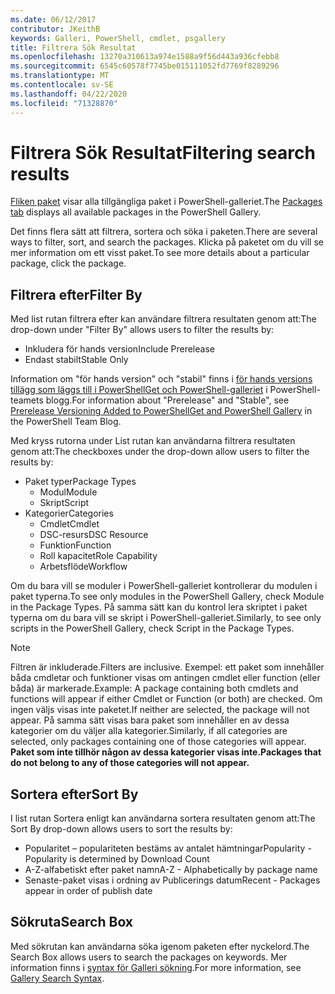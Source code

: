 ```yaml
---
ms.date: 06/12/2017
contributor: JKeithB
keywords: Galleri, PowerShell, cmdlet, psgallery
title: Filtrera Sök Resultat
ms.openlocfilehash: 13270a310613a974e1588a9f56d443a936cfebb8
ms.sourcegitcommit: 6545c60578f7745be015111052fd7769f8289296
ms.translationtype: MT
ms.contentlocale: sv-SE
ms.lasthandoff: 04/22/2020
ms.locfileid: "71328870"
---
```

# <a name="filtering-search-results"></a><span data-ttu-id="7600a-103">Filtrera Sök Resultat</span><span class="sxs-lookup"><span data-stu-id="7600a-103">Filtering search results</span></span>

<span data-ttu-id="7600a-104">[Fliken paket](https://www.powershellgallery.com/packages) visar alla tillgängliga paket i PowerShell-galleriet.</span><span class="sxs-lookup"><span data-stu-id="7600a-104">The [Packages tab](https://www.powershellgallery.com/packages) displays all available packages in the PowerShell Gallery.</span></span>

<span data-ttu-id="7600a-105">Det finns flera sätt att filtrera, sortera och söka i paketen.</span><span class="sxs-lookup"><span data-stu-id="7600a-105">There are several ways to filter, sort, and search the packages.</span></span>
<span data-ttu-id="7600a-106">Klicka på paketet om du vill se mer information om ett visst paket.</span><span class="sxs-lookup"><span data-stu-id="7600a-106">To see more details about a particular package, click the package.</span></span>

## <a name="filter-by"></a><span data-ttu-id="7600a-107">Filtrera efter</span><span class="sxs-lookup"><span data-stu-id="7600a-107">Filter By</span></span>

<span data-ttu-id="7600a-108">Med list rutan filtrera efter kan användare filtrera resultaten genom att:</span><span class="sxs-lookup"><span data-stu-id="7600a-108">The drop-down under "Filter By" allows users to filter the results by:</span></span>
- <span data-ttu-id="7600a-109">Inkludera för hands version</span><span class="sxs-lookup"><span data-stu-id="7600a-109">Include Prerelease</span></span>
- <span data-ttu-id="7600a-110">Endast stabilt</span><span class="sxs-lookup"><span data-stu-id="7600a-110">Stable Only</span></span>

<span data-ttu-id="7600a-111">Information om "för hands version" och "stabil" finns i [för hands versions tillägg som läggs till i PowerShellGet och PowerShell-galleriet](https://blogs.msdn.microsoft.com/powershell/2017/12/05/prerelease-versioning-added-to-powershellget-and-powershell-gallery/) i PowerShell-teamets blogg.</span><span class="sxs-lookup"><span data-stu-id="7600a-111">For information about "Prerelease" and "Stable", see [Prerelease Versioning Added to PowerShellGet and PowerShell Gallery](https://blogs.msdn.microsoft.com/powershell/2017/12/05/prerelease-versioning-added-to-powershellget-and-powershell-gallery/) in the PowerShell Team Blog.</span></span>

<span data-ttu-id="7600a-112">Med kryss rutorna under List rutan kan användarna filtrera resultaten genom att:</span><span class="sxs-lookup"><span data-stu-id="7600a-112">The checkboxes under the drop-down allow users to filter the results by:</span></span>
- <span data-ttu-id="7600a-113">Paket typer</span><span class="sxs-lookup"><span data-stu-id="7600a-113">Package Types</span></span>
  - <span data-ttu-id="7600a-114">Modul</span><span class="sxs-lookup"><span data-stu-id="7600a-114">Module</span></span>
  - <span data-ttu-id="7600a-115">Skript</span><span class="sxs-lookup"><span data-stu-id="7600a-115">Script</span></span>
- <span data-ttu-id="7600a-116">Kategorier</span><span class="sxs-lookup"><span data-stu-id="7600a-116">Categories</span></span>
  - <span data-ttu-id="7600a-117">Cmdlet</span><span class="sxs-lookup"><span data-stu-id="7600a-117">Cmdlet</span></span>
  - <span data-ttu-id="7600a-118">DSC-resurs</span><span class="sxs-lookup"><span data-stu-id="7600a-118">DSC Resource</span></span>
  - <span data-ttu-id="7600a-119">Funktion</span><span class="sxs-lookup"><span data-stu-id="7600a-119">Function</span></span>
  - <span data-ttu-id="7600a-120">Roll kapacitet</span><span class="sxs-lookup"><span data-stu-id="7600a-120">Role Capability</span></span>
  - <span data-ttu-id="7600a-121">Arbetsflöde</span><span class="sxs-lookup"><span data-stu-id="7600a-121">Workflow</span></span>

<span data-ttu-id="7600a-122">Om du bara vill se moduler i PowerShell-galleriet kontrollerar du modulen i paket typerna.</span><span class="sxs-lookup"><span data-stu-id="7600a-122">To see only modules in the PowerShell Gallery, check Module in the Package Types.</span></span>
<span data-ttu-id="7600a-123">På samma sätt kan du kontrol lera skriptet i paket typerna om du bara vill se skript i PowerShell-galleriet.</span><span class="sxs-lookup"><span data-stu-id="7600a-123">Similarly, to see only scripts in the PowerShell Gallery, check Script in the Package Types.</span></span>

> [!NOTE]
> <span data-ttu-id="7600a-124">Filtren är inkluderade.</span><span class="sxs-lookup"><span data-stu-id="7600a-124">Filters are inclusive.</span></span>
> <span data-ttu-id="7600a-125">Exempel: ett paket som innehåller båda cmdletar och funktioner visas om antingen cmdlet eller function (eller båda) är markerade.</span><span class="sxs-lookup"><span data-stu-id="7600a-125">Example: A package containing both cmdlets and functions will appear if either Cmdlet or Function (or both) are checked.</span></span>
> <span data-ttu-id="7600a-126">Om ingen väljs visas inte paketet.</span><span class="sxs-lookup"><span data-stu-id="7600a-126">If neither are selected, the package will not appear.</span></span>
> <span data-ttu-id="7600a-127">På samma sätt visas bara paket som innehåller en av dessa kategorier om du väljer alla kategorier.</span><span class="sxs-lookup"><span data-stu-id="7600a-127">Similarly, if all categories are selected, only packages containing one of those categories will appear.</span></span>
> <span data-ttu-id="7600a-128">**Paket som inte tillhör någon av dessa kategorier visas inte.**</span><span class="sxs-lookup"><span data-stu-id="7600a-128">**Packages that do not belong to any of those categories will not appear.**</span></span>

## <a name="sort-by"></a><span data-ttu-id="7600a-129">Sortera efter</span><span class="sxs-lookup"><span data-stu-id="7600a-129">Sort By</span></span>

<span data-ttu-id="7600a-130">I list rutan Sortera enligt kan användarna sortera resultaten genom att:</span><span class="sxs-lookup"><span data-stu-id="7600a-130">The Sort By drop-down allows users to sort the results by:</span></span>
- <span data-ttu-id="7600a-131">Popularitet – populariteten bestäms av antalet hämtningar</span><span class="sxs-lookup"><span data-stu-id="7600a-131">Popularity - Popularity is determined by Download Count</span></span>
- <span data-ttu-id="7600a-132">A-Z-alfabetiskt efter paket namn</span><span class="sxs-lookup"><span data-stu-id="7600a-132">A-Z - Alphabetically by package name</span></span>
- <span data-ttu-id="7600a-133">Senaste-paket visas i ordning av Publicerings datum</span><span class="sxs-lookup"><span data-stu-id="7600a-133">Recent - Packages appear in order of publish date</span></span>

## <a name="search-box"></a><span data-ttu-id="7600a-134">Sökruta</span><span class="sxs-lookup"><span data-stu-id="7600a-134">Search Box</span></span>

<span data-ttu-id="7600a-135">Med sökrutan kan användarna söka igenom paketen efter nyckelord.</span><span class="sxs-lookup"><span data-stu-id="7600a-135">The Search Box allows users to search the packages on keywords.</span></span>
<span data-ttu-id="7600a-136">Mer information finns i [syntax för Galleri sökning](search-syntax.md).</span><span class="sxs-lookup"><span data-stu-id="7600a-136">For more information, see [Gallery Search Syntax](search-syntax.md).</span></span>
